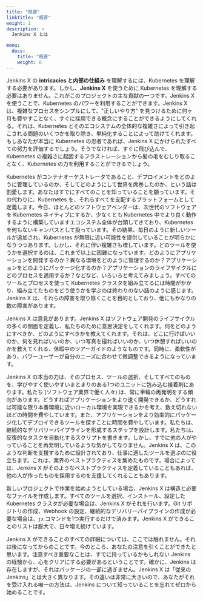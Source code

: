 ```yaml
---
title: "概要"
linkTitle: "概要"
weight: 1
description: >
  Jenkins X とは

menu:
  docs:
    title: "概要"
    weight: 8
---
```


Jenkins X の **intricacies と内部の仕組み** を理解するには、Kubernetes を理解する必要があります。しかし、**Jenkins X** を使うために Kubernetes を理解する必要はありません。これがこのプロジェクトの主な貢献の一つです。Jenkins X を使うことで、Kubernetes のパワーを利用することができます。Jenkins X は、複雑なプロセスをシンプルにして、"正しいやり方" を見つけるために何ヶ月も費やすことなく、すぐに採用できる概念にすることができるようにしてくれる。それは、Kubernetes とそのエコシステムの全体的な複雑さによって引き起こされる問題のいくつかを取り除き、単純化することによって助けてくれます。もしあなたが本当に Kubernetes の忍者であれば、Jenkins X にかけられたすべての努力を評価するでしょう。そうでなければ、すぐに飛び込んで、Kubernetes の複雑さに起因するフラストレーションから髪の毛をむしり取ることなく、Kubernetes の力を利用することができるでしょう。

Kubernetes がコンテナオーケストレータであること、デプロイメントをどのように管理しているのか、そしてどのようにして世界を席巻したのか、という話は割愛します。あなたはすでにすべてのことを知っていることを願っています。その代わりに、Kubernetes を、それらすべてを支配するプラットフォームとして定義します。今日、ほとんどのソフトウェアベンダーは、次世代のソフトウェアを Kubernetes ネイティブにするか、少なくとも Kubernetes 中でより良く動作するように構築していますエコシステム全体が台頭してきており、Kubernetes を何もないキャンバスとして扱っています。その結果、毎日のように新しいツールが追加され、Kubernetes が無限に近い可能性を提供していることが明らかになりつつあります。しかし、それに伴い複雑さも増しています。どのツールを使うかを選択するのは、これまで以上に困難になっています。どのようにアプリケーションを開発するのか？異なる環境をどのように管理するのか？アプリケーションをどのようにパッケージ化するのか？アプリケーションのライフサイクルにどのプロセスを適用するか？などなど、いろいろと考えてみましょう。すべてのツールとプロセスを使って Kubernetes クラスタを組み立てるには時間がかかり、組み立てたものをどう使うかを学ぶのは終わりのない話のように感じます。Jenkins X は、それらの障害を取り除くことを目的としており、他にもかなりの数の障害があります。

Jenkins X は意見があります。Jenkins X はソフトウェア開発のライフサイクルの多くの側面を定義し、私たちのために意思決定をしてくれます。何をどのようにすべきか、どのようにすべきかを教えてくれます。それは、どこに行けばいいのか、何を見ればいいのか、いつ写真を撮ればいいのか、いつ休憩すればいいのかを教えてくれる、休暇中のツアーガイドのようなものです。同時に、柔軟性があり、パワーユーザーが自分のニーズに合わせて微調整できるようになっています。

Jenkins X の本当の力は、そのプロセス、ツールの選択、そしてすべてのものを、学びやすく使いやすいまとまりのある1つのユニットに包み込む接着剤にあります。私たち (ソフトウェア業界で働く人々) は、常に車輪の再発明をする傾向があります。どうすればアプリケーションをより速く開発できるか、どうすれば可能な限り本番環境に近いローカル環境を実現できるかを考え、数え切れないほどの時間を費やしています。また、アプリケーションをより効率的にパッケージ化してデプロイできるツールを探すことに時間を費やしています。私たちは、継続的なデリバリーパイプラインを形成するステップを設計します。私たちは、反復的なタスクを自動化するスクリプトを書きます。しかし、すでに他の人がやっていることを再発明しているような気がしてなりません。Jenkins X は、このような判断を支援するために設計されており、仕事に適したツールを選ぶのに役立ちます。これは、業界のベストプラクティスを集めたものです。場合によっては、Jenkins X がそのようなベストプラクティスを定義していることもあれば、他の人が作ったものを採用するのを支援してくれることもあります。

新しいプロジェクトで作業を始めようとしている場合、Jenkins X は構造と必要なファイルを作成します。すべてのツールを選択、インストール、設定した Kubernetes クラスタが必要な場合は、Jenkins X がそれを行います。Git リポジトリの作成、Webhook の設定、継続的なデリバリーパイプラインの作成が必要な場合は、`jx` コマンドを1つ実行するだけで済みます。Jenkins X ができることのリストは膨大で、日々増え続けています。

Jenkins X ができることのすべての詳細については、ここでは触れません。それは後になってからのことです。今のところ、あなたの注意を引くことができたと思います。注意すべき重要なことは、すでに持っているかもしれない Jenkins の経験から、心をクリアにする必要があるということです。確かに、Jenkins は存在しますが、それはパッケージの一部に過ぎません。Jenkins X は「従来の Jenkins」とは大きく異なります。その違いは非常に大きいので、あなたがそれを受け入れる唯一の方法は、Jenkins について知っていることを忘れてゼロから始めることです。

